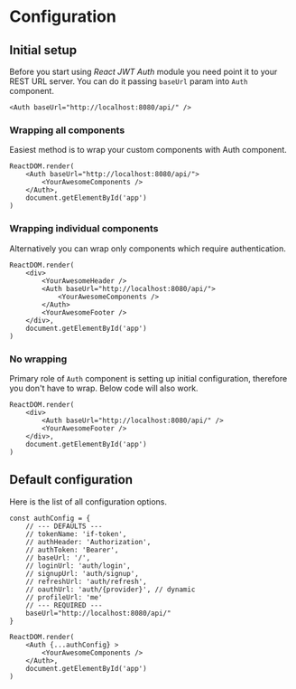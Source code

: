 # Configuration

## Initial setup

Before you start using *React JWT Auth* module you need point it to your REST URL server.
You can do it passing `baseUrl` param into `Auth` component.

```
<Auth baseUrl="http://localhost:8080/api/" />
```

### Wrapping all components

Easiest method is to wrap your custom components with Auth component.

```
ReactDOM.render(
	<Auth baseUrl="http://localhost:8080/api/">
		<YourAwesomeComponents />
	</Auth>,	
	document.getElementById('app')
)
```

### Wrapping individual components

Alternatively you can wrap only components which require authentication.

```
ReactDOM.render(
	<div>
		<YourAwesomeHeader />
		<Auth baseUrl="http://localhost:8080/api/">
			<YourAwesomeComponents />
		</Auth>	
		<YourAwesomeFooter />
	</div>,
	document.getElementById('app')
)
```

### No wrapping

Primary role of `Auth` component is setting up initial configuration, therefore you don't have to wrap.
Below code will also work.

```
ReactDOM.render(
	<div>			
		<Auth baseUrl="http://localhost:8080/api/" />				
		<YourAwesomeFooter />
	</div>,
	document.getElementById('app')
)
```

## Default configuration

Here is the list of all configuration options. 

```
const authConfig = {
	// --- DEFAULTS ---
	// tokenName: 'if-token',
	// authHeader: 'Authorization',
	// authToken: 'Bearer',
	// baseUrl: '/',
	// loginUrl: 'auth/login',
	// signupUrl: 'auth/signup',
	// refreshUrl: 'auth/refresh',
	// oauthUrl: 'auth/{provider}', // dynamic
	// profileUrl: 'me'
	// --- REQUIRED ---
	baseUrl="http://localhost:8080/api/"
}

ReactDOM.render(
	<Auth {...authConfig} >
		<YourAwesomeComponents />
	</Auth>,
	document.getElementById('app')
)
```
